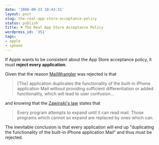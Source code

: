 ```yaml
---
date: '2008-09-23 10:43:31'
layout: post
slug: the-real-app-store-acceptance-policy
status: publish
title: ⚑ The Real App Store Acceptance Policy
wordpress_id: '351'
tags:
- apple
- iphone
---
```


If Apple wants to be consistent about the App Store acceptance policy, it must __reject  every application__.

Given that the reason [MailWrangler][MailWrangler] was rejected is that

> [The] application duplicates the functionality of the built-in iPhone application Mail without providing sufficient differentiation or added functionality, which will lead to user confusion...

and knowing that the [Zawinski's law][jwz] states that

> Every program attempts to expand until it can read mail. Those programs which cannot so expand are replaced by ones which can.

The inevitable conclusion is that every application will end up "duplicating the functionality of the built-in iPhone application Mail" and thus must be rejected.

[MailWrangler]: http://angelo.dinardi.name/2008/09/20/mailwrangler-and-the-apple-app-store/
[jwz]: http://en.wikipedia.org/wiki/Jamie_Zawinski
